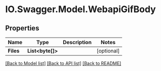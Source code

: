 # IO.Swagger.Model.WebapiGifBody
## Properties

Name | Type | Description | Notes
------------ | ------------- | ------------- | -------------
**Files** | **List&lt;byte[]&gt;** |  | [optional] 

[[Back to Model list]](../README.md#documentation-for-models) [[Back to API list]](../README.md#documentation-for-api-endpoints) [[Back to README]](../README.md)


